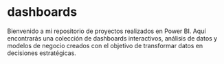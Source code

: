 # dashboards
Bienvenido a mi repositorio de proyectos realizados en Power BI. Aquí encontrarás una colección de dashboards interactivos, análisis de datos y modelos de negocio creados con el objetivo de transformar datos en decisiones estratégicas.
